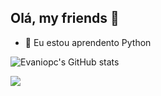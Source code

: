 ## Olá, my friends 🤟

- 🌱 Eu estou aprendento Python

<!--
**Evaniopc/Evaniopc** is a ✨ _special_ ✨ repository because its `README.md` (this file) appears on your GitHub profile.

Here are some ideas to get you started:

- 🔭 I’m currently working on ...
- 🌱 I’m currently learning ...
- 👯 I’m looking to collaborate on ...
- 🤔 I’m looking for help with ...
- 💬 Ask me about ...
- 📫 How to reach me: ...
- 😄 Pronouns: ...
- ⚡ Fun fact: ...
-->


![Evaniopc's GitHub stats](https://github-readme-stats.vercel.app/api?username=Evaniopc&count_private=true&show_icons=true&theme=vision-friendly-dark)

<div>  
  <a href="https://www.instagram.com/evaniopc/" target="_blank"><img src="https://img.shields.io/badge/-Instagram-%23E4405F?style=for-the-badge&logo=instagram&logoColor=white" target="_blank"></a>
 
  
</div>
